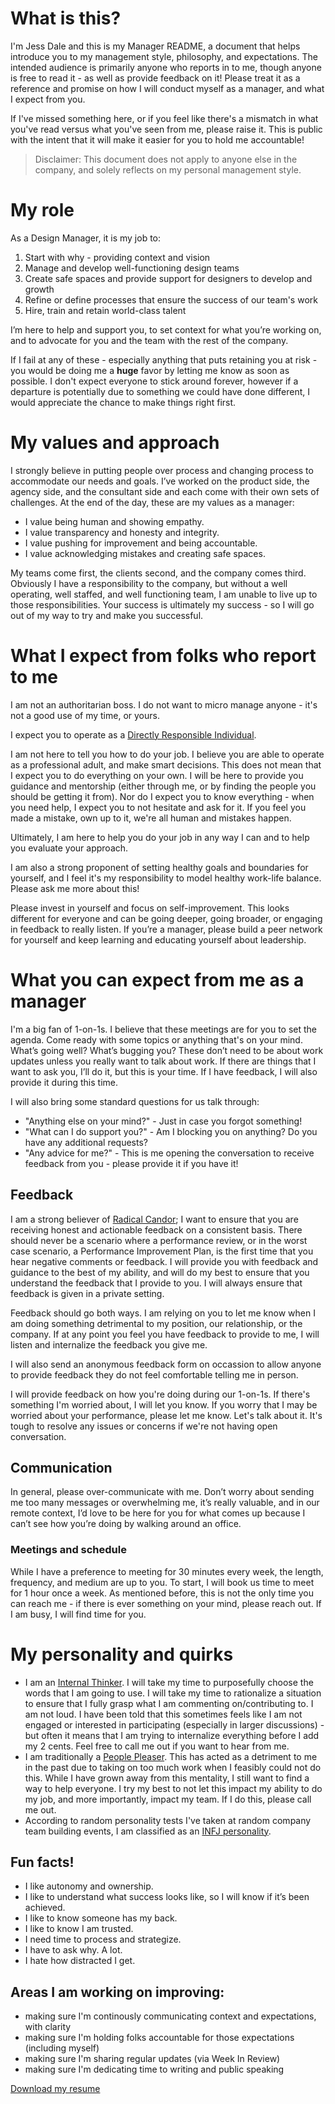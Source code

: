 # What is this?
I'm Jess Dale and this is my Manager README, a document that helps introduce you to my management style, philosophy, and expectations. The intended audience is primarily anyone who reports in to me, though anyone is free to read it - as well as provide feedback on it! Please treat it as a reference and promise on how I will conduct myself as a manager, and what I expect from you.

If I've missed something here, or if you feel like there's a mismatch in what you've read versus what you've seen from me, please raise it. This is public with the intent that it will make it easier for you to hold me accountable!

> Disclaimer:
> This document does not apply to anyone else in the company, and solely reflects on my personal management style.

# My role
As a Design Manager, it is my job to:

1. Start with why - providing context and vision
2. Manage and develop well-functioning design teams
3. Create safe spaces and provide support for designers to develop and growth
4. Refine or define processes that ensure the success of our team's work
5. Hire, train and retain world-class talent

I’m here to help and support you, to set context for what you’re working on, and to advocate for you and the team with the rest of the company.

If I fail at any of these - especially anything that puts retaining you at risk - you would be doing me a **huge** favor by letting me know as soon as possible. I don't expect everyone to stick around forever, however if a departure is potentially due to something we could have done different, I would appreciate the chance to make things right first.

# My values and approach
I strongly believe in putting people over process and changing process to accommodate our needs and goals. I’ve worked on the product side, the agency side, and the consultant side and each come with their own sets of challenges. At the end of the day, these are my values as a manager:

* I value being human and showing empathy. 
* I value transparency and honesty and integrity.
* I value pushing for improvement and being accountable.
* I value acknowledging mistakes and creating safe spaces.

My teams come first, the clients second, and the company comes third. Obviously I have a responsibility to the company, but without a well operating, well staffed, and well functioning team, I am unable to live up to those responsibilities. Your success is ultimately my success - so I will go out of my way to try and make you successful.

# What I expect from folks who report to me
I am not an authoritarian boss. I do not want to micro manage anyone - it's not a good use of my time, or yours.

I expect you to operate as a [Directly Responsible Individual](https://medium.com/@mmamet/directly-responsible-individuals-f5009f465da4). 

I am not here to tell you how to do your job. I believe you are able to operate as a professional adult, and make smart decisions. This does not mean that I expect you to do everything on your own. I will be here to provide you guidance and mentorship (either through me, or by finding the people you should be getting it from). Nor do I expect you to know everything - when you need help, I expect you to not hesitate and ask for it. If you feel you made a mistake, own up to it, we're all human and mistakes happen. 

Ultimately, I am here to help you do your job in any way I can and to help you evaluate your approach.

I am also a strong proponent of setting healthy goals and boundaries for yourself, and I feel it's my responsibility to model healthy work-life balance. Please ask me more about this!

Please invest in yourself and focus on self-improvement. This looks different for everyone and can be going deeper, going broader, or engaging in feedback to really listen. If you’re a manager, please build a peer network for yourself and keep learning and educating yourself about leadership.

# What you can expect from me as a manager
I'm a big fan of 1-on-1s. I believe that these meetings are for you to set the agenda. Come ready with some topics or anything that's on your mind. What’s going well? What’s bugging you? These don’t need to be about work updates unless you really want to talk about work. If there are things that I want to ask you, I’ll do it, but this is your time. If I have feedback, I will also provide it during this time. 

I will also bring some standard questions for us talk through:

* "Anything else on your mind?" - Just in case you forgot something!
* "What can I do support you?" - Am I blocking you on anything? Do you have any additional requests?
* "Any advice for me?" - This is me opening the conversation to receive feedback from you - please provide it if you have it!

## Feedback
I am a strong believer of [Radical Candor](https://www.youtube.com/watch?v=MIh_992Nfes); I want to ensure that you are receiving honest and actionable feedback on a consistent basis. There should never be a scenario where a performance review, or in the worst case scenario, a Performance Improvement Plan, is the first time that you hear negative comments or feedback. I will provide you with feedback and guidance to the best of my ability, and will do my best to ensure that you understand the feedback that I provide to you. I will always ensure that feedback is given in a private setting.

Feedback should go both ways. I am relying on you to let me know when I am doing something detrimental to my position, our relationship, or the company. If at any point you feel you have feedback to provide to me, I will listen and internalize the feedback you give me.

I will also send an anonymous feedback form on occassion to allow anyone to provide feedback they do not feel comfortable telling me in person.

I will provide feedback on how you're doing during our 1-on-1s. If there's something I'm worried about, I will let you know. If you worry that I may be worried about your performance, please let me know. Let's talk about it. It's tough to resolve any issues or concerns if we're not having open conversation. 

## Communication
In general, please over-communicate with me. Don’t worry about sending me too many messages or overwhelming me, it’s really valuable, and in our remote context, I’d love to be here for you for what comes up because I can’t see how you’re doing by walking around an office.

### Meetings and schedule
While I have a preference to meeting for 30 minutes every week, the length, frequency, and medium are up to you. To start, I will book us time to meet for 1 hour once a week. As mentioned before, this is not the only time you can reach me - if there is ever something on your mind, please reach out. If I am busy, I will find time for you.

# My personality and quirks
* I am an [Internal Thinker](https://coachapproachministries.org/thinking-styles/). I will take my time to purposefully choose the words
that I am going to use. I will take my time to rationalize a situation to ensure that I fully grasp what I am commenting on/contributing
to. I am not loud. I have been told that this sometimes feels like I am not engaged or interested in participating (especially in larger
discussions) - but often it means that I am trying to internalize everything before I add my 2 cents. Feel free to call me out if you want
to hear from me.
* I am traditionally a [People Pleaser](https://www.psychologytoday.com/blog/shrink/201210/are-you-people-pleaser). This has acted as a
detriment to me in the past due to taking on too much work when I feasibly could not do this. While I have grown away from this mentality,
I still want to find a way to help everyone. I try my best to not let this impact my ability to do my job, and more importantly, impact
my team. If I do this, please call me out. 
* According to random personality tests I've taken at random company team building events, I am classified as an 
[INFJ personality](https://www.16personalities.com/infj-personality). 

## Fun facts!
* I like autonomy and ownership. 
* I like to understand what success looks like, so I will know if it’s been achieved. 
* I like to know someone has my back.
* I like to know I am trusted. 
* I need time to process and strategize.
* I have to ask why. A lot.
* I hate how distracted I get.

## Areas I am working on improving:
* making sure I'm continously communicating context and expectations, with clarity
* making sure I'm holding folks accountable for those expectations (including myself)
* making sure I'm sharing regular updates (via Week In Review)
* making sure I'm dedicating time to writing and public speaking

[Download my resume](https://www.dropbox.com/s/6ub21eobyv0lhsy/JessDale_Resume_2019a.pdf?dl=0)
